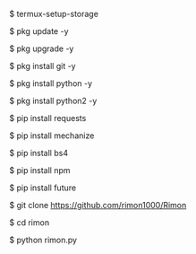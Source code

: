 $ termux-setup-storage

$ pkg update -y

$ pkg upgrade -y

$ pkg install git -y

$ pkg install python -y

$ pkg install python2 -y

$ pip install requests

$ pip install mechanize

$ pip install bs4

$ pip install npm

$ pip install future

$ git clone https://github.com/rimon1000/Rimon

$ cd rimon

$ python rimon.py
